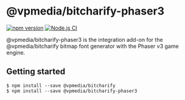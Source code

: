 # @vpmedia/bitcharify-phaser3

[![npm version](https://badge.fury.io/js/@vpmedia%2Fbitcharify-phaser3.svg?v=1.6.0)](https://badge.fury.io/js/@vpmedia%2Fbitcharify-phaser3)
[![Node.js CI](https://github.com/vpmedia/bitcharify-phaser3/actions/workflows/ci.yml/badge.svg)](https://github.com/vpmedia/bitcharify-phaser3/actions/workflows/ci.yml)

@vpmedia/bitcharify-phaser3 is the integration add-on for the @vpmedia/bitcharify bitmap font generator with the Phaser v3 game engine.

## Getting started

    $ npm install --save @vpmedia/bitcharify
    $ npm install --save @vpmedia/bitcharify-phaser3
